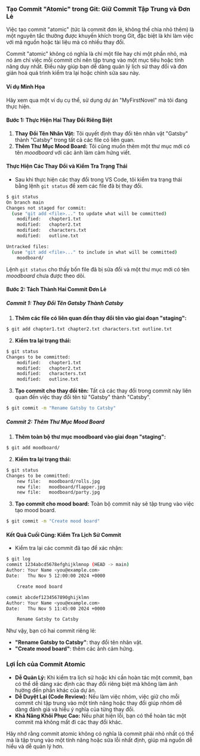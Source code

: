 ### **Tạo Commit "Atomic" trong Git: Giữ Commit Tập Trung và Đơn Lẻ**

Việc tạo commit "atomic" (tức là commit đơn lẻ, không thể chia nhỏ thêm) là một nguyên tắc thường được khuyến khích trong Git, đặc biệt là khi làm việc với mã nguồn hoặc tài liệu mà có nhiều thay đổi.

Commit "atomic" không có nghĩa là chỉ một file hay chỉ một phần nhỏ, mà nó ám chỉ việc mỗi commit chỉ nên tập trung vào một mục tiêu hoặc tính năng duy nhất. Điều này giúp bạn dễ dàng quản lý lịch sử thay đổi và đơn giản hoá quá trình kiểm tra lại hoặc chỉnh sửa sau này.

#### **Ví dụ Minh Họa**

Hãy xem qua một ví dụ cụ thể, sử dụng dự án "MyFirstNovel" mà tôi đang thực hiện.

#### **Bước 1: Thực Hiện Hai Thay Đổi Riêng Biệt**

1. **Thay Đổi Tên Nhân Vật:** Tôi quyết định thay đổi tên nhân vật "Gatsby" thành "Catsby" trong tất cả các file có liên quan.
2. **Thêm Thư Mục Mood Board:** Tôi cũng muốn thêm một thư mục mới có tên *moodboard* với các ảnh làm cảm hứng viết.

#### **Thực Hiện Các Thay Đổi và Kiểm Tra Trạng Thái**

- Sau khi thực hiện các thay đổi trong VS Code, tôi kiểm tra trạng thái bằng lệnh `git status` để xem các file đã bị thay đổi.

```bash
$ git status
On branch main
Changes not staged for commit:
  (use "git add <file>..." to update what will be committed)
	modified:   chapter1.txt
	modified:   chapter2.txt
	modified:   characters.txt
	modified:   outline.txt

Untracked files:
  (use "git add <file>..." to include in what will be committed)
	moodboard/
```

Lệnh `git status` cho thấy bốn file đã bị sửa đổi và một thư mục mới có tên *moodboard* chưa được theo dõi.

#### **Bước 2: Tách Thành Hai Commit Đơn Lẻ**

##### Commit 1: Thay Đổi Tên Gatsby Thành Catsby

1. **Thêm các file có liên quan đến thay đổi tên vào giai đoạn "staging":**

```bash
$ git add chapter1.txt chapter2.txt characters.txt outline.txt
```

2. **Kiểm tra lại trạng thái:**

```bash
$ git status
Changes to be committed:
	modified:   chapter1.txt
	modified:   chapter2.txt
	modified:   characters.txt
	modified:   outline.txt
```

3. **Tạo commit cho thay đổi tên:** Tất cả các thay đổi trong commit này liên quan đến việc thay đổi tên từ "Gatsby" thành "Catsby".

```bash
$ git commit -m "Rename Gatsby to Catsby"
```

##### Commit 2: Thêm Thư Mục Mood Board

1. **Thêm toàn bộ thư mục moodboard vào giai đoạn "staging":**

```bash
$ git add moodboard/
```

2. **Kiểm tra lại trạng thái:**

```bash
$ git status
Changes to be committed:
	new file:   moodboard/rolls.jpg
	new file:   moodboard/flapper.jpg
	new file:   moodboard/party.jpg
```

3. **Tạo commit cho mood board:** Toàn bộ commit này sẽ tập trung vào việc tạo mood board.

```bash
$ git commit -m "Create mood board"
```

#### **Kết Quả Cuối Cùng: Kiểm Tra Lịch Sử Commit**

- Kiểm tra lại các commit đã tạo để xác nhận:

```bash
$ git log
commit 1234abcd5678efghijklmnop (HEAD -> main)
Author: Your Name <you@example.com>
Date:   Thu Nov 5 12:00:00 2024 +0000

    Create mood board

commit abcdef1234567890ghijklmn
Author: Your Name <you@example.com>
Date:   Thu Nov 5 11:45:00 2024 +0000

    Rename Gatsby to Catsby
```

Như vậy, bạn có hai commit riêng lẻ:
- **"Rename Gatsby to Catsby"**: thay đổi tên nhân vật.
- **"Create mood board"**: thêm các ảnh cảm hứng.

### **Lợi Ích của Commit Atomic**

- **Dễ Quản Lý:** Khi kiểm tra lịch sử hoặc khi cần hoàn tác một commit, bạn có thể dễ dàng xác định các thay đổi riêng biệt mà không làm ảnh hưởng đến phần khác của dự án.
- **Dễ Duyệt Lại (Code Review):** Nếu làm việc nhóm, việc giữ cho mỗi commit chỉ tập trung vào một tính năng hoặc thay đổi giúp nhóm dễ dàng đánh giá và hiểu ý nghĩa của từng thay đổi.
- **Khả Năng Khôi Phục Cao:** Nếu phát hiện lỗi, bạn có thể hoàn tác một commit mà không mất đi các thay đổi khác.

Hãy nhớ rằng commit atomic không có nghĩa là commit phải nhỏ nhất có thể mà là tập trung vào một tính năng hoặc sửa lỗi nhất định, giúp mã nguồn dễ hiểu và dễ quản lý hơn.
